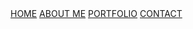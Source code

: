 
<html>
<head>
      <title></title>
      <style>
            body{ background: url(https://isorepublic.com/wp-content/uploads/2019/07/iso-republic-abstract-shape-pattern-background-9-1100x786.jpg); background-size: 100% 100%;}
      </style>
      <link rel= "stylesheet" type ="text/css" href = "css/style.css">
 </head>
<body>
<div class = "background">
      <div class = "nav">
            <a class ="a" active href="#">HOME</a>
            <a class ="b" href="#">ABOUT ME</a>
            <a class ="c" href="#">PORTFOLIO</a>
            <a class ="d" href="#">CONTACT</a>
            
</div>
</body>
  
</html>
